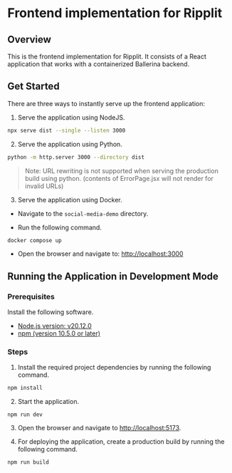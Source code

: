 # Frontend implementation for Ripplit

## Overview

This is the frontend implementation for Ripplit. It consists of a React application that works with a containerized Ballerina backend.

## Get Started

There are three ways to instantly serve up the frontend application:

1. Serve the application using NodeJS.

```bash
npx serve dist --single --listen 3000
```

2. Serve the application using Python.

```bash
python -m http.server 3000 --directory dist
```

> Note: URL rewriting is not supported when serving the production build using python. (contents of ErrorPage.jsx will not render for invalid URLs)

3. Serve the application using Docker.

- Navigate to the `social-media-demo` directory.

- Run the following command.

```bash
docker compose up
```

- Open the browser and navigate to: [http://localhost:3000](http://localhost:3000)

## Running the Application in Development Mode

### Prerequisites

Install the following software.

- [Node.js version: v20.12.0](https://nodejs.org/en/blog/release/v20.12.0)
- [npm (version 10.5.0 or later)](https://www.npmjs.com/package/npm)

### Steps

1. Install the required project dependencies by running the following command.

```bash
npm install
```

2. Start the application.

```bash'
npm run dev
```

3. Open the browser and navigate to [http://localhost:5173](http://localhost:5173).

4. For deploying the application, create a production build by running the following command.

```bash
npm run build
```
